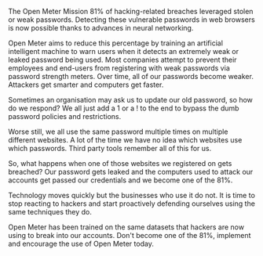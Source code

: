 The Open Meter Mission
81% of hacking-related breaches leveraged stolen or weak passwords. Detecting these vulnerable passwords in web browsers is now possible thanks to advances in neural networking.

Open Meter aims to reduce this percentage by training an artificial intelligent machine to warn users when it detects an extremely weak or leaked password being used.
Most companies attempt to prevent their employees and end-users from registering with weak passwords via password strength meters. Over time, all of our passwords become weaker. Attackers get smarter and computers get faster.

Sometimes an organisation may ask us to update our old password, so how do we respond? We all just add a 1 or a ! to the end to bypass the dumb password policies and restrictions.

Worse still, we all use the same password multiple times on multiple different websites. A lot of the time we have no idea which websites use which passwords. Third party tools remember all of this for us.

So, what happens when one of those websites we registered on gets breached? Our password gets leaked and the computers used to attack our accounts get passed our credentials and we become one of the 81%.

Technology moves quickly but the businesses who use it do not. It is time to stop reacting to hackers and start proactively defending ourselves using the same techniques they do.

Open Meter has been trained on the same datasets that hackers are now using to break into our accounts. Don't become one of the 81%, implement and encourage the use of Open Meter today.